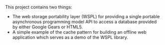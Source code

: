 This project contains two things:
  * The web storage portability layer (WSPL) for providing a single portable asynchronous   programming model API to access a database provided by either Google Gears or HTML5.
  * A simple example of the cache pattern for building an offline web application which serves as a demo of the WSPL library.